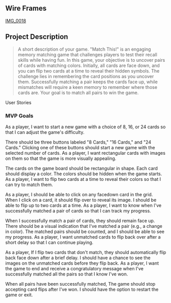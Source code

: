 ## Wire Frames
[IMG_0018](https://media.git.generalassemb.ly/user/50086/files/a6d5bca3-772e-41f3-b9fe-c3c5b3df5a7e)

## Project Description 
> A short description of your game.
"Match This!" is an engaging memory matching game that challenges players to test their recall skills while having fun. In this game, your objective is to uncover pairs of cards with matching colors. Initially, all cards are face down, and you can flip two cards at a time to reveal their hidden symbols. The challenge lies in remembering the card positions as you uncover them. Successfully matching a pair keeps the cards face up, while mismatches will require a keen memory to remember where those cards are. Your goal is to match all pairs to win the game.

User Stories
### MVP Goals
As a player, I want to start a new game with a choice of 8, 16, or 24 cards so that I can adjust the game's difficulty.

There should be three buttons labeled "8 Cards," "16 Cards," and "24 Cards."
Clicking one of these buttons should start a new game with the selected number of cards.
As a player, I want rectangular cards with images on them so that the game is more visually appealing.

The cards on the game board should be rectangular in shape.
Each card should display a color.
The colors should be hidden when the game starts.
As a player, I want to flip two cards at a time to reveal their colors so that I can try to match them.

As a player, I should be able to click on any facedown card in the grid.
When I click on a card, it should flip over to reveal its image.
I should be able to flip up to two cards at a time.
As a player, I want to know when I've successfully matched a pair of cards so that I can track my progress.

When I successfully match a pair of cards, they should remain face up.
There should be a visual indication that I've matched a pair (e.g., a change in color).
The matched pairs should be counted, and I should be able to see my progress.
As a player, I want unmatched cards to flip back over after a short delay so that I can continue playing.

As a player, If I flip two cards that don't match, they should automatically flip back face down after a brief delay.
I should have a chance to see the images on the unmatched cards before they flip back.
As a player, I want the game to end and receive a congratulatory message when I've successfully matched all the pairs so that I know I've won.

When all pairs have been successfully matched, 
The game should stop accepting card flips after I've won.
I should have the option to restart the game or exit.
